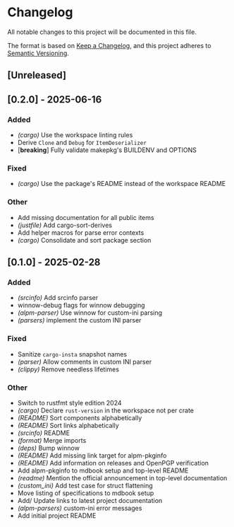 # Changelog

All notable changes to this project will be documented in this file.

The format is based on [Keep a Changelog](https://keepachangelog.com/en/1.0.0/),
and this project adheres to [Semantic Versioning](https://semver.org/spec/v2.0.0.html).

## [Unreleased]

## [0.2.0] - 2025-06-16

### Added

- *(cargo)* Use the workspace linting rules
- Derive `Clone` and `Debug` for `ItemDeserializer`
- [**breaking**] Fully validate makepkg's BUILDENV and OPTIONS

### Fixed

- *(cargo)* Use the package's README instead of the workspace README

### Other

- Add missing documentation for all public items
- *(justfile)* Add cargo-sort-derives
- Add helper macros for parse error contexts
- *(cargo)* Consolidate and sort package section

## [0.1.0] - 2025-02-28

### Added

- *(srcinfo)* Add srcinfo parser
- winnow-debug flags for winnow debugging
- *(alpm-parser)* Use winnow for custom-ini parsing
- *(parsers)* implement the custom INI parser

### Fixed

- Sanitize `cargo-insta` snapshot names
- *(parser)* Allow comments in custom INI parser
- *(clippy)* Remove needless lifetimes

### Other

- Switch to rustfmt style edition 2024
- *(cargo)* Declare `rust-version` in the workspace not per crate
- *(README)* Sort components alphabetically
- *(README)* Sort links alphabetically
- *(srcinfo)* README
- *(format)* Merge imports
- *(deps)* Bump winnow
- *(README)* Add missing link target for alpm-pkginfo
- *(README)* Add information on releases and OpenPGP verification
- Add alpm-pkginfo to mdbook setup and top-level README
- *(readme)* Mention the official announcement in top-level documentation
- *(custom_ini)* Add test case for struct flattening
- Move listing of specifications to mdbook setup
- Add/ Update links to latest project documentation
- *(alpm-parsers)* custom-ini error messages
- Add initial project README
